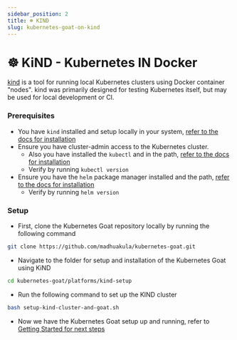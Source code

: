 ```yaml
---
sidebar_position: 2
title: ☸️ KIND
slug: kubernetes-goat-on-kind
---
```


# ☸️ KiND - Kubernetes IN Docker

[kind](https://sigs.k8s.io/kind) is a tool for running local Kubernetes clusters using Docker container "nodes". kind was primarily designed for testing Kubernetes itself, but may be used for local development or CI.

### Prerequisites

* You have `kind` installed and setup locally in your system, [refer to the docs for installation](https://kind.sigs.k8s.io/)
* Ensure you have cluster-admin access to the Kubernetes cluster.
  * Also you have installed the `kubectl` and in the path, [refer to the docs for installation](https://kubernetes.io/docs/tasks/tools/install-kubectl/)
  * Verify by running `kubectl version`
* Ensure you have the `helm` package manager installed and the path, [refer to the docs for installation](https://helm.sh/docs/intro/install)
  * Verify by running `helm version`

### Setup

* First, clone the Kubernetes Goat repository locally by running the following command

```bash
git clone https://github.com/madhuakula/kubernetes-goat.git
```

* Navigate to the folder for setup and installation of the Kubernetes Goat using KiND

```bash
cd kubernetes-goat/platforms/kind-setup
```

* Run the following command to set up the KIND cluster

```bash
bash setup-kind-cluster-and-goat.sh
```

* Now we have the Kubernetes Goat setup up and running, refer to [Getting Started for next steps](../getting-started.md)
